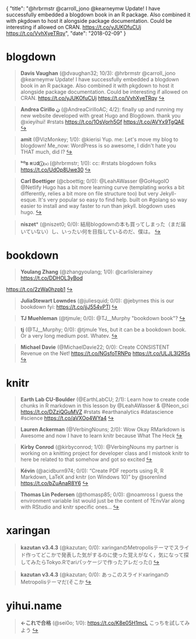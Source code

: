 {
  "title": "@hrbrmstr @carroll_jono @kearneymw Update! I have successfully embedded a blogdown book in an R package. Also combined it with pkgdown to host it alongside package documentation. Could be interesting if allowed on CRAN. https://t.co/yJUKOfuCUj https://t.co/VvhXyeTRqy",
  "date": "2018-02-09"
}

# blogdown

> **Davis Vaughan** (@dvaughan32; 10/3): @hrbrmstr @carroll_jono @kearneymw Update! I have successfully embedded a blogdown book in an R package. Also combined it with pkgdown to host it alongside package documentation. Could be interesting if allowed on CRAN. https://t.co/yJUKOfuCUj https://t.co/VvhXyeTRqy  [&#8618;](https://twitter.com/xieyihui/status/961464673357975552)

<!-- -->


> **Andrea Cirillo ن** (@AndreaCirilloAC; 4/2): finally up and running my new website developed with great Hugo and Blogdown. thank you @xieyihui! #rstats
https://t.co/1OsVorh5Gf https://t.co/AVYx9TgQAE  [&#8618;](https://twitter.com/xieyihui/status/961714337273597952)

<!-- -->


> **amit** (@VizMonkey; 1/0): @kierisi Yup. me: Let's move my blog to blogdown! Me_now: WordPress is so awesome, I didn't hate you THAT much, did I?  [&#8618;](https://twitter.com/xieyihui/status/961635329232031749)

<!-- -->


> **ᵇºʙ ʀ𝚞𝖽ⓘ⒮** (@hrbrmstr; 1/0): cc: #rstats blogdown folks https://t.co/UdOp8Uwe30  [&#8618;](https://twitter.com/xieyihui/status/961616030262005761)

<!-- -->


> **Carl Boettiger** (@cboettig; 0/0): @LeahAWasser @GoHugoIO @Netlify Hugo has a bit more learning curve (templating works a bit differently, relies a bit more on file structure too) but very Jekyll-esque.  It's very popular so easy to find help. built on #golang so way easier to install and way faster to run than jekyll. blogdown uses hugo.  [&#8618;](https://twitter.com/xieyihui/status/961698174703353856)

<!-- -->


> **niszet*** (@niszet0; 0/0): 結局blogdownの本も買ってしまった（まだ届いていない）し、いったい何を目指しているのだ、僕は。  [&#8618;](https://twitter.com/xieyihui/status/961600653075230720)

<!-- -->


# bookdown

> **Youlang Zhang** (@zhangyoulang; 1/0): @carlislerainey https://t.co/DDHOL3yBod     
>
https://t.co/2zWa0hzpb1  [&#8618;](https://twitter.com/xieyihui/status/961618294737461248)

<!-- -->


> **JuliaStewart Lowndes** (@juliesquid; 0/0): @jebyrnes this is our bookdown fyi: https://t.co/jjJ554vPTl  [&#8618;](https://twitter.com/xieyihui/status/961705482091036672)

<!-- -->


> **TJ Muehleman** (@tjmule; 0/0): @TJ__Murphy "bookdown book"?  [&#8618;](https://twitter.com/xieyihui/status/961686219699752960)

<!-- -->


> **tj** (@TJ__Murphy; 0/0): @tjmule Yes, but it can be a bookdown book.  Or a very long medium post. Whatev.  [&#8618;](https://twitter.com/xieyihui/status/961684236842520577)

<!-- -->


> **Michael Davie** (@MichaelDavie22; 0/0): Create CONSISTENT Revenue on the Net!
https://t.co/NGsfoTRNPp https://t.co/ULJL3I2R5s  [&#8618;](https://twitter.com/xieyihui/status/961557333301235712)

<!-- -->


# knitr

> **Earth Lab CU-Boulder** (@EarthLabCU; 2/1): Learn how to create code chunks in R markdown in this lesson by @LeahAWasser &amp; @Neon_sci https://t.co/DZziQGuMVZ #rstats #earthanalytics #datascience #science https://t.co/aVXOo4WYa4  [&#8618;](https://twitter.com/xieyihui/status/961694133915176961)

<!-- -->


> **Lauren Ackerman** (@VerbingNouns; 2/0): Wow Okay RMarkdown is Awesome and now I have to learn knitr because What The Heck  [&#8618;](https://twitter.com/xieyihui/status/961739611939770368)

<!-- -->


> **Kirby Conrod** (@kirbyconrod; 1/0): @VerbingNouns my partner is working on a knitting project for developer class and I mistook knitr to here be related to that somehow and got so excited  [&#8618;](https://twitter.com/xieyihui/status/961739826432163840)

<!-- -->


> **Kévin** (@acidburn974; 0/0): “Create PDF reports using R, R Markdown, LaTeX and knitr (on Windows 10)” by @sorenlind https://t.co/bZuAnaR8Y6  [&#8618;](https://twitter.com/xieyihui/status/961712600496164865)

<!-- -->


> **Thomas Lin Pedersen** (@thomasp85; 0/0): @noamross I guess the environment variable list would just be the content of ?EnvVar along with RStudio and knitr specific ones...  [&#8618;](https://twitter.com/xieyihui/status/961590502125645835)

<!-- -->


# xaringan

> **kazutan v3.4.3** (@kazutan; 0/0): xaringanのMetropolisテーマでスライド作ってどこかで発表した気がするのに使った覚えがなく，気になって探してみたらTokyo.Rでariパッケージで作ったアレだった()  [&#8618;](https://twitter.com/xieyihui/status/961573904002138112)

<!-- -->


> **kazutan v3.4.3** (@kazutan; 0/0): あっこのスライドxaringanのMetropolisテーマだ(そこか  [&#8618;](https://twitter.com/xieyihui/status/961573137367224320)

<!-- -->


# yihui.name

> **←これで合格** (@sei0o; 1/0): https://t.co/K8e05H1mcL
こっちを試してみよう  [&#8618;](https://twitter.com/xieyihui/status/961487017656795136)

<!-- -->


